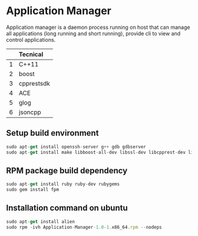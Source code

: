 
# Application Manager
Application manager is a daemon process running on host that can manage all applications (long running and short running), provide cli to view and control applications.

||Tecnical|
|:-|:-|
|1|C++11|
|2|boost|
|3|cpprestsdk|
|4|ACE|
|5|glog|
|6|jsoncpp|


## Setup build environment
```javascript
sudo apt-get install openssh-server g++ gdb gdbserver
sudo apt-get install make libboost-all-dev libssl-dev libcpprest-dev libjsoncpp-dev libace-dev libgoogle-glog-dev
```

## RPM package build dependency
```javascript
sudo apt-get install ruby ruby-dev rubygems
sudo gem install fpm
```



## Installation command on ubuntu
```javascript
sudo apt-get install alien
sudo rpm -ivh Application-Manager-1.0-1.x86_64.rpm --nodeps
```
